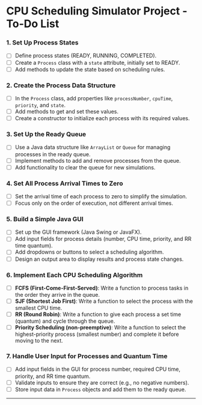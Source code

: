 # CPU Scheduling Simulator Project - To-Do List

### 1. Set Up Process States
- [ ] Define process states (READY, RUNNING, COMPLETED).
- [ ] Create a `Process` class with a `state` attribute, initially set to READY.
- [ ] Add methods to update the state based on scheduling rules.

### 2. Create the Process Data Structure
- [ ] In the `Process` class, add properties like `processNumber`, `cpuTime`, `priority`, and `state`.
- [ ] Add methods to get and set these values.
- [ ] Create a constructor to initialize each process with its required values.

### 3. Set Up the Ready Queue
- [ ] Use a Java data structure like `ArrayList` or `Queue` for managing processes in the ready queue.
- [ ] Implement methods to add and remove processes from the queue.
- [ ] Add functionality to clear the queue for new simulations.

### 4. Set All Process Arrival Times to Zero
- [ ] Set the arrival time of each process to zero to simplify the simulation.
- [ ] Focus only on the order of execution, not different arrival times.

### 5. Build a Simple Java GUI
- [ ] Set up the GUI framework (Java Swing or JavaFX).
- [ ] Add input fields for process details (number, CPU time, priority, and RR time quantum).
- [ ] Add dropdowns or buttons to select a scheduling algorithm.
- [ ] Design an output area to display results and process state changes.

### 6. Implement Each CPU Scheduling Algorithm
- [ ] **FCFS (First-Come-First-Served)**: Write a function to process tasks in the order they arrive in the queue.
- [ ] **SJF (Shortest Job First)**: Write a function to select the process with the smallest CPU time.
- [ ] **RR (Round Robin)**: Write a function to give each process a set time (quantum) and cycle through the queue.
- [ ] **Priority Scheduling (non-preemptive)**: Write a function to select the highest-priority process (smallest number) and complete it before moving to the next.

### 7. Handle User Input for Processes and Quantum Time
- [ ] Add input fields in the GUI for process number, required CPU time, priority, and RR time quantum.
- [ ] Validate inputs to ensure they are correct (e.g., no negative numbers).
- [ ] Store input data in `Process` objects and add them to the ready queue.

---
